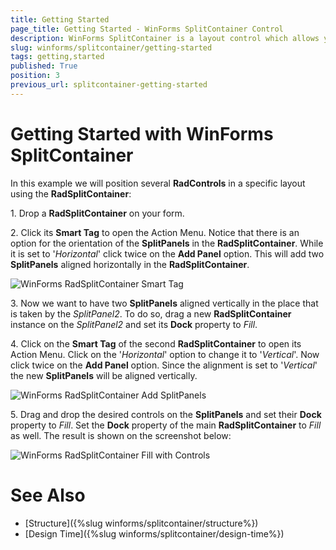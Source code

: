 ```yaml
---
title: Getting Started
page_title: Getting Started - WinForms SplitContainer Control
description: WinForms SplitContainer is a layout control which allows you to add many container panels to a form, separated by splitter(s).
slug: winforms/splitcontainer/getting-started
tags: getting,started
published: True
position: 3
previous_url: splitcontainer-getting-started
---
```


# Getting Started with WinForms SplitContainer

In this example we will position several **RadControls** in a specific layout using the **RadSplitContainer**:

1\. Drop a **RadSplitContainer** on your form.

2\. Click its **Smart Tag** to open the Action Menu. Notice that there is an option for the orientation of the **SplitPanels** in the **RadSplitContainer**. While it is set to '*Horizontal*' click twice on the **Add Panel** option. This will add two **SplitPanels** aligned horizontally in the **RadSplitContainer**.

![WinForms RadSplitContainer Smart Tag](images/splitcontainer-getting-started001.png)

3\. Now we want to have two **SplitPanels** aligned vertically in the place that is taken by the *SplitPanel2*. To do so, drag a new **RadSplitContainer** instance on the *SplitPanel2* and set its **Dock** property to *Fill*.

4\. Click on the **Smart Tag** of the second **RadSplitContainer** to open its Action Menu. Click on the '*Horizontal*' option to change it to '*Vertical*'. Now click twice on the **Add Panel** option. Since the alignment is set to '*Vertical*' the new **SplitPanels** will be aligned vertically.

![WinForms RadSplitContainer Add SplitPanels](images/splitcontainer-getting-started002.png)

5\. Drag and drop the desired controls on the **SplitPanels** and set their **Dock** property to *Fill*. Set the **Dock** property of the main **RadSplitContainer** to *Fill* as well. The result is shown on the screenshot below:

![WinForms RadSplitContainer Fill with Controls](images/splitcontainer-getting-started003.png)

# See Also

* [Structure]({%slug winforms/splitcontainer/structure%})	
* [Design Time]({%slug winforms/splitcontainer/design-time%})	
